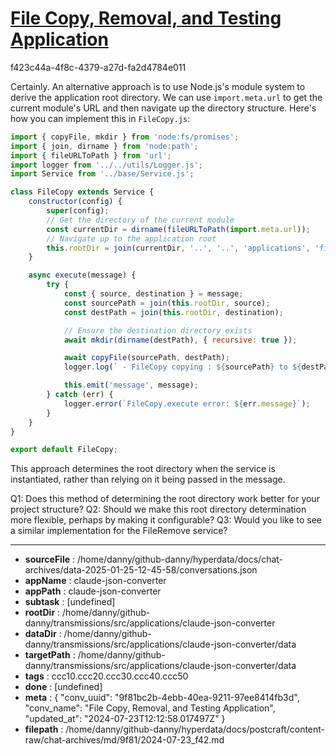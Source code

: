 # [File Copy, Removal, and Testing Application](https://claude.ai/chat/9f81bc2b-4ebb-40ea-9211-97ee8414fb3d)

f423c44a-4f8c-4379-a27d-fa2d4784e011

 Certainly. An alternative approach is to use Node.js's module system to derive the application root directory. We can use `import.meta.url` to get the current module's URL and then navigate up the directory structure. Here's how you can implement this in `FileCopy.js`:

```javascript
import { copyFile, mkdir } from 'node:fs/promises';
import { join, dirname } from 'node:path';
import { fileURLToPath } from 'url';
import logger from '../../utils/Logger.js';
import Service from '../base/Service.js';

class FileCopy extends Service {
    constructor(config) {
        super(config);
        // Get the directory of the current module
        const currentDir = dirname(fileURLToPath(import.meta.url));
        // Navigate up to the application root
        this.rootDir = join(currentDir, '..', '..', 'applications', 'file-copy-remove-test');
    }

    async execute(message) {
        try {
            const { source, destination } = message;
            const sourcePath = join(this.rootDir, source);
            const destPath = join(this.rootDir, destination);

            // Ensure the destination directory exists
            await mkdir(dirname(destPath), { recursive: true });

            await copyFile(sourcePath, destPath);
            logger.log(` - FileCopy copying : ${sourcePath} to ${destPath}`);

            this.emit('message', message);
        } catch (err) {
            logger.error(`FileCopy.execute error: ${err.message}`);
        }
    }
}

export default FileCopy;
```

This approach determines the root directory when the service is instantiated, rather than relying on it being passed in the message.

Q1: Does this method of determining the root directory work better for your project structure?
Q2: Should we make this root directory determination more flexible, perhaps by making it configurable?
Q3: Would you like to see a similar implementation for the FileRemove service?

---

* **sourceFile** : /home/danny/github-danny/hyperdata/docs/chat-archives/data-2025-01-25-12-45-58/conversations.json
* **appName** : claude-json-converter
* **appPath** : claude-json-converter
* **subtask** : [undefined]
* **rootDir** : /home/danny/github-danny/transmissions/src/applications/claude-json-converter
* **dataDir** : /home/danny/github-danny/transmissions/src/applications/claude-json-converter/data
* **targetPath** : /home/danny/github-danny/transmissions/src/applications/claude-json-converter/data
* **tags** : ccc10.ccc20.ccc30.ccc40.ccc50
* **done** : [undefined]
* **meta** : {
  "conv_uuid": "9f81bc2b-4ebb-40ea-9211-97ee8414fb3d",
  "conv_name": "File Copy, Removal, and Testing Application",
  "updated_at": "2024-07-23T12:12:58.017497Z"
}
* **filepath** : /home/danny/github-danny/hyperdata/docs/postcraft/content-raw/chat-archives/md/9f81/2024-07-23_f42.md